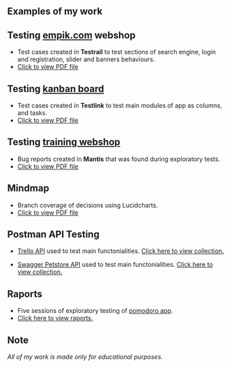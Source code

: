  ## Examples of my work

## Testing [empik.com](https://www.empik.com/) webshop
* Test cases created in <b>Testrail</b> to test sections of search engine, login and registration, slider and banners behaviours. 
* [Click to view PDF file](https://drive.google.com/file/d/1sSbkpY4X0c7RT9hODUJMdGV82naRid3M/view?usp=sharing)

## Testing [kanban board](https://kanbanboard.pl/)
* Test cases created in <b>Testlink</b> to test main modules of app as columns, and tasks.
* [Click to view PDF file](https://drive.google.com/file/d/1R0FPOSKHhJYZA61XaTTxQx_gvYctdcpA/view?usp=sharing)

## Testing [training webshop](https://skleptest.pl/)
* Bug reports created in <b>Mantis</b> that was found during exploratory tests.
* [Click to view PDF file](https://drive.google.com/file/d/1IIR4TTZP-YMacSnZrjY2zgbjXSiXuCKr/view?usp=sharing)

## Mindmap
* Branch coverage of decisions using Lucidcharts.
* [Click to view PDF file](https://drive.google.com/file/d/11GAbTe--yI_2ImKqt5CpkQKkGV2zzAsq/view?usp=sharing)

## Postman API Testing
* [Trello API](http://www.trello.com) used to test main functonialities. [Click here to view collection.](https://www.postman.com/filipfedatestowanie/workspace/first-postman-workspace/collection/24861237-8f95ff25-2c3d-4208-a96b-edcdc56dee2a?action=share&creator=24861237)

* [Swagger Petstore API](https://petstore.swagger.io/) used to test main functonialities.  [Click here to view collection.](https://www.postman.com/filipfedatestowanie/workspace/first-postman-workspace/collection/24861237-a49d0948-dd00-4a4e-90d0-9952b2126ece?action=share&creator=24861237)

## Raports
* Five sessions of exploratory testing of [pomodoro app](https://testujpl.gitlab.io/pomodoro-kanban-test/). 
* [Click here to view raports.](https://drive.google.com/drive/folders/14j2qu57m0lKw5c8wCFCznnnHylbuRrcZ?usp=sharing)

## Note
<i>All of my work is made only for educational purposes.</i>
